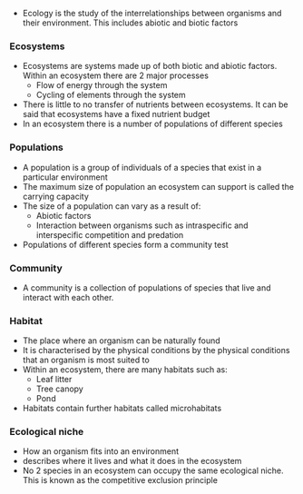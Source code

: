 - Ecology is the study of the interrelationships between organisms and their environment. This includes abiotic and biotic factors
### Ecosystems
- Ecosystems are systems made up of both biotic and abiotic factors. Within an ecosystem there are 2 major processes
    - Flow of energy through the system
    - Cycling of elements through the system
- There is little to no transfer of nutrients between ecosystems. It can be said that ecosystems have a fixed nutrient budget
- In an ecosystem there is a number of populations of different species

### Populations
- A population is a group of individuals of a species that exist in a particular environment
- The maximum size of population an ecosystem can support is called the carrying capacity
- The size of a population can vary as a result of:
    - Abiotic factors
    - Interaction between organisms such as intraspecific and interspecific competition and predation
- Populations of different species form a community test

### Community
- A community is a collection of populations of species that live and interact with each other.

### Habitat
- The place where an organism can be naturally found
- It is characterised by the physical conditions by the physical conditions that an organism is most suited to
- Within an ecosystem, there are many habitats such as:
    - Leaf litter
    - Tree canopy
    - Pond
- Habitats contain further habitats called microhabitats

### Ecological niche
- How an organism fits into an environment
- describes where it lives and what it does in the ecosystem 
- No 2 species in an ecosystem can occupy the same ecological niche. This is known as the competitive exclusion principle

